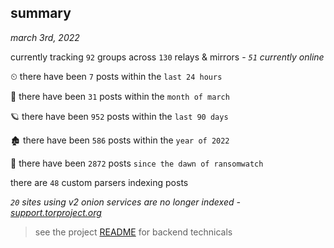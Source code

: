 
## summary
_march 3rd, 2022_

currently tracking `92` groups across `130` relays & mirrors - _`51` currently online_

⏲ there have been `7` posts within the `last 24 hours`

🦈 there have been `31` posts within the `month of march`

🪐 there have been `952` posts within the `last 90 days`

🏚 there have been `586` posts within the `year of 2022`

🦕 there have been `2872` posts `since the dawn of ransomwatch`

there are `48` custom parsers indexing posts

_`20` sites using v2 onion services are no longer indexed - [support.torproject.org](https://support.torproject.org/onionservices/v2-deprecation/)_

> see the project [README](https://github.com/thetanz/ransomwatch#ransomwatch--) for backend technicals
